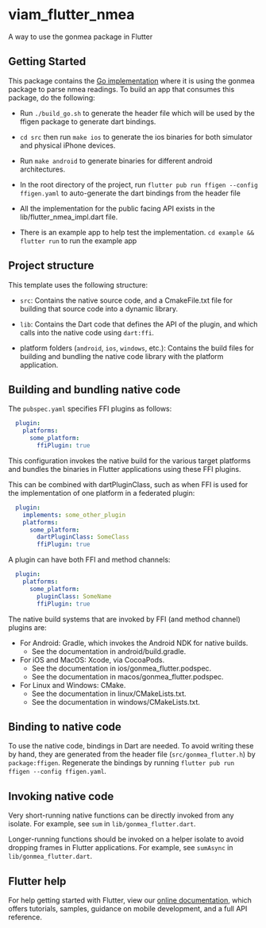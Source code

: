 # viam_flutter_nmea

A way to use the gonmea package in Flutter

## Getting Started

This package contains the [Go implementation](https://github.com/erh/gonmea) where it is using the gonmea package to parse nmea readings. To build an app that consumes this package, do the following:

* Run `./build_go.sh` to generate the header file which will be used by the ffigen package to generate dart bindings.

* `cd src` then run `make ios` to generate the ios binaries for both simulator and physical iPhone devices. 

* Run `make android` to generate binaries for different android architectures.

* In the root directory of the project, run `flutter pub run ffigen --config ffigen.yaml` to auto-generate the dart bindings from the header file

* All the implementation for the public facing API exists in the lib/flutter_nmea_impl.dart file.

* There is an example app to help test the implementation. `cd example && flutter run` to run the example app


## Project structure

This template uses the following structure:

* `src`: Contains the native source code, and a CmakeFile.txt file for building
  that source code into a dynamic library.

* `lib`: Contains the Dart code that defines the API of the plugin, and which
  calls into the native code using `dart:ffi`.

* platform folders (`android`, `ios`, `windows`, etc.): Contains the build files
  for building and bundling the native code library with the platform application.

## Building and bundling native code

The `pubspec.yaml` specifies FFI plugins as follows:

```yaml
  plugin:
    platforms:
      some_platform:
        ffiPlugin: true
```

This configuration invokes the native build for the various target platforms
and bundles the binaries in Flutter applications using these FFI plugins.

This can be combined with dartPluginClass, such as when FFI is used for the
implementation of one platform in a federated plugin:

```yaml
  plugin:
    implements: some_other_plugin
    platforms:
      some_platform:
        dartPluginClass: SomeClass
        ffiPlugin: true
```

A plugin can have both FFI and method channels:

```yaml
  plugin:
    platforms:
      some_platform:
        pluginClass: SomeName
        ffiPlugin: true
```

The native build systems that are invoked by FFI (and method channel) plugins are:

* For Android: Gradle, which invokes the Android NDK for native builds.
  * See the documentation in android/build.gradle.
* For iOS and MacOS: Xcode, via CocoaPods.
  * See the documentation in ios/gonmea_flutter.podspec.
  * See the documentation in macos/gonmea_flutter.podspec.
* For Linux and Windows: CMake.
  * See the documentation in linux/CMakeLists.txt.
  * See the documentation in windows/CMakeLists.txt.

## Binding to native code

To use the native code, bindings in Dart are needed.
To avoid writing these by hand, they are generated from the header file
(`src/gonmea_flutter.h`) by `package:ffigen`.
Regenerate the bindings by running `flutter pub run ffigen --config ffigen.yaml`.

## Invoking native code

Very short-running native functions can be directly invoked from any isolate.
For example, see `sum` in `lib/gonmea_flutter.dart`.

Longer-running functions should be invoked on a helper isolate to avoid
dropping frames in Flutter applications.
For example, see `sumAsync` in `lib/gonmea_flutter.dart`.

## Flutter help

For help getting started with Flutter, view our
[online documentation](https://flutter.dev/docs), which offers tutorials,
samples, guidance on mobile development, and a full API reference.

